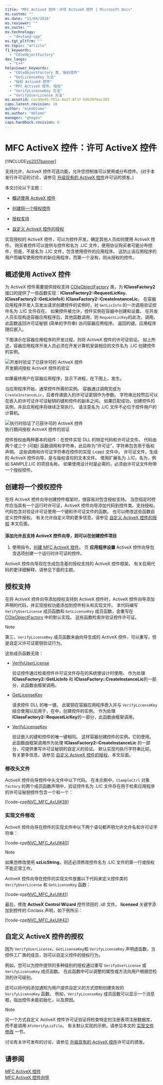 ```yaml
---
title: "MFC ActiveX 控件：许可 ActiveX 控件 | Microsoft Docs"
ms.custom: ""
ms.date: "11/04/2016"
ms.reviewer: ""
ms.suite: ""
ms.technology: 
  - "devlang-cpp"
ms.tgt_pltfrm: ""
ms.topic: "article"
f1_keywords: 
  - "COleObjectFactory"
dev_langs: 
  - "C++"
helpviewer_keywords: 
  - "COleObjectFactory 类, 授权控件"
  - "GetLicenseKey 方法"
  - "授权 ActiveX 控件"
  - "MFC ActiveX 控件, 授权"
  - "VerifyLicenseKey 方法"
  - "VerifyUserLicense 方法"
ms.assetid: cacd9e45-701a-4a1f-8f1f-b0b39f6ac303
caps.latest.revision: 10
author: "mikeblome"
ms.author: "mblome"
manager: "ghogen"
caps.handback.revision: 6
---
```

# MFC ActiveX 控件：许可 ActiveX 控件
[!INCLUDE[vs2017banner](../assembler/inline/includes/vs2017banner.md)]

支持允许，ActiveX 控件可选功能，允许您控制谁可以使用或分布控件。\(对于本发行许可证的讨论，请参见 [升级现有的 ActiveX 控件](../mfc/upgrading-an-existing-activex-control.md)许可证的颁发。\)  
  
 本文讨论以下主题：  
  
-   [概述使用 ActiveX 控件](#_core_overview_of_activex_control_licensing)  
  
-   [创建将一个授权控件](#_core_creating_a_licensed_control)  
  
-   [授权支持](#_core_licensing_support)  
  
-   [自定义 ActiveX 控件的授权](#_core_customizing_the_licensing_of_an_activex_control)  
  
 实现授权的 ActiveX 控件，可以为控件开发，确定其他人员如何使用 ActiveX 控件。  购买者控件可以提供与控件和名为 .LIC 文件，使用协议购买者可能分布控件，但是，不是名为 .LIC 文件，包含使用控件的应用程序。  这防止该应用程序的用户而编写使用控件的新应用程序，而第一个没有，则从授权的控件。  
  
##  <a name="_core_overview_of_activex_control_licensing"></a> 概述使用 ActiveX 控件  
 为 ActiveX 控件需要提供授权支持 [COleObjectFactory](../mfc/reference/coleobjectfactory-class.md) 类，为 **IClassFactory2** 接口的提供了一些函数实现：**IClassFactory2::RequestLicKey**、**IClassFactory2::GetLicInfo**和 **IClassFactory2::CreateInstanceLic**。  在容器应用程序开发人员发出请求创建控件的实例时，对 `GetLicInfo` 的一次调用验证控件名为 .LIC 文件存在。  如果控件被允许，控件实例在容器中创建和设置。  在开发人员实现构造容器应用程序后，其他函数调用，则 `RequestLicKey`的此次，调用。  此函数返回许可证秘钥 \(简单的字符串\) 访问容器应用程序。  返回的键。应用程序随后嵌入。  
  
 下图演示在容器应用程序的开发过程，则将 ActiveX 控件的许可证验证。  如上所述，容器应用程序开发人员必须在开发计算机安装相应的文件名为 .LIC 创建控件的实例。  
  
 ![开发时验证了已获许可的 ActiveX 控件](../mfc/media/vc374d1.png "vc374D1")  
开发期间授权 ActiveX 控件的验证  
  
 如果最终用户在容器应用程序，显示下进程，在下图上，发生。  
  
 当应用程序开始，通常控件所需的实例。  容器通过调用完成为 `CreateInstanceLic`，后者传递嵌入的许可证密钥作为参数。  字符串比较然后可以在嵌入的许可证许可证秘钥的键和控件的副本之间。  如果匹配成功，创建控件的实例，并且应用程序将继续正常执行。  请注意名为 .LIC 文件不必位于控件用户的计算机。  
  
 ![执行时验证了已获许可的 ActiveX 控件](../mfc/media/vc374d2.png "vc374D2")  
执行期间授权 ActiveX 控件的验证  
  
 控件授权由两种基本的组件：在控件实现 DLL 的特定代码和许可证文件。  代码由两个或三个 \(可能\) 函数调用和字符串，此后称为“许可证”，字符串包含用于版权声明。  这些调用和许可证字符串在控件的实现 \(.cpp\) 文件中。  许可证文件，生成的 ActiveX 控件向导，是与版权语句的文本文件。  使用扩展名为 .LIC，名为，例如 SAMPLE.LIC 的项目名称。  如果使用设计时是必需的，必须由许可证文件附带一个授权控件。  
  
##  <a name="_core_creating_a_licensed_control"></a> 创建将一个授权控件  
 在将 ActiveX 控件向导创建控件框架时，很容易对包含授权支持。  当您指定时控件应当具有一个运行时许可证，ActiveX 控件向导添加代码到控件类。支持授权。  代码包含对验证许可证使用一个键和许可证文件的函数。  也可以修改这些函数自定义控件授权。  有关允许自定义项的更多信息，请参见 [自定义 ActiveX 控件的授权](#_core_customizing_the_licensing_of_an_activex_control) 本文后面。  
  
#### 添加允许且支持 ActiveX 控件向导，则可以在创建控件项目  
  
1.  使用指令。[创建 MFC ActiveX 控件](../mfc/reference/creating-an-mfc-activex-control.md)。  页 **应用程序设置** ActiveX 控件向导包含选项创建一个运行时许可证的控件。  
  
 ActiveX 控件向导现在生成包含基的授权支持的 ActiveX 控件框架。  有关启用代码的更详细解释，请参见下面的主题。  
  
##  <a name="_core_licensing_support"></a> 授权支持  
 在将 ActiveX 控件向导添加授权支持到 ActiveX 控件时，ActiveX 控件向导添加声明的代码，并实现授权功能添加到控件标头和实现文件。  本代码编写 `VerifyUserLicense` 成员函数和 `GetLicenseKey` 成员函数，会重写在 [COleObjectFactory](../mfc/reference/coleobjectfactory-class.md) 中的默认实现。  这些函数检索并验证控件许可证。  
  
> [!NOTE]
>  第三，`VerifyLicenseKey` 成员函数未由向导生成的 ActiveX 控件，可以重写，但是自定义许可证密钥验证行为。  
  
 这些成员函数无效：  
  
-   [VerifyUserLicense](../Topic/COleObjectFactory::VerifyUserLicense.md)  
  
     验证控件通过检查控件许可证文件存在的系统使设计时使用。  作为处理 **IClassFactory2::GetLicInfo** 和 **IClassFactory::CreateInstanceLic**的一部分，此函数由框架调用。  
  
-   [GetLicenseKey](../Topic/COleObjectFactory::GetLicenseKey.md)  
  
     请求控件 DLL 的唯一键。  此密钥在容器应用程序嵌入并与 `VerifyLicenseKey`结合使用以后用于，在中，创建控件的实例。  作为处理 **IClassFactory2::RequestLicKey**的一部分，此函数由框架调用。  
  
-   [VerifyLicenseKey](../Topic/COleObjectFactory::VerifyLicenseKey.md)  
  
     验证嵌入的键和控件的唯一键相同。  这样容器创建控件的实例。它的使用。  此函数由框架调用作为处理 **IClassFactory2::CreateInstanceLic** 的一部分，可提供重写许可证秘钥的自定义的验证。  默认实现均执行字符串比较。  有关更多信息，请参见 [自定义 ActiveX 控件的授权](#_core_customizing_the_licensing_of_an_activex_control)，本文后面。  
  
###  <a name="_core_header_file_modifications"></a> 修改头文件  
 ActiveX 控件向导控件中头文件中以下代码。  在本示例中，`CSampleCtrl` 对象 `factory` 的两个成员函数声明中，验证控件名为 .LIC 文件存在用于检索应用程序的许可证秘钥控件包含一个和一个：  
  
 [!code-cpp[NVC_MFC_AxUI#39](../mfc/codesnippet/CPP/mfc-activex-controls-licensing-an-activex-control_1.h)]  
  
###  <a name="_core_implementation_file_modifications"></a> 实现文件修改  
 ActiveX 控件向导在控件的实现文件中以下两个语句都声明允许文件名和许可证字符串：  
  
 [!code-cpp[NVC_MFC_AxUI#40](../mfc/codesnippet/CPP/mfc-activex-controls-licensing-an-activex-control_2.cpp)]  
  
> [!NOTE]
>  如果您修改使用 **szLicString**，则还必须修改控件名为 .LIC 文件的第一行或授权不能正常工作。  
  
 ActiveX 控件向导在控件的实现文件放置以下代码来定义控件类的 `VerifyUserLicense` 和 `GetLicenseKey` 函数：  
  
 [!code-cpp[NVC_MFC_AxUI#41](../mfc/codesnippet/CPP/mfc-activex-controls-licensing-an-activex-control_3.cpp)]  
  
 最后，修改 **ActiveX Control Wizard** 控件项目的 .idl 文件。  **licensed** 关键字添加到控件的 Coclass 声明，如下例所示：  
  
 [!code-cpp[NVC_MFC_AxUI#42](../mfc/codesnippet/CPP/mfc-activex-controls-licensing-an-activex-control_4.idl)]  
  
##  <a name="_core_customizing_the_licensing_of_an_activex_control"></a> 自定义 ActiveX 控件的授权  
 因为 `VerifyUserLicense`、`GetLicenseKey`和 `VerifyLicenseKey` 声明虚函数，当控件工厂类的成员，则可以自定义控件的授权行为。  
  
 例如，您可以为控件提供的多种级别的授权通过重写 `VerifyUserLicense` 或 `VerifyLicenseKey` 成员函数。  在此函数中可以调整的属性或方法向用户根据您检测的许可级别。  
  
 还可以将代码添加通知为用户提供自定义的方式控制创建失败的 `VerifyLicenseKey` 函数。  例如，`VerifyLicenseKey` 成员函数可以显示一个消息框，指出控件未能初始化，以及原因。  
  
> [!NOTE]
>  另一个方式自定义 ActiveX 控件许可证验证将检查特定的注册表项注册数据库，而不是调用 `AfxVerifyLicFile`。  有关默认实现的示例，请参见本文的 [实现文件修改](#_core_implementation_file_modifications) 一节。  
  
 讨论有关许可发布的讨论，请参见 [升级现有的 ActiveX 控件](../mfc/upgrading-an-existing-activex-control.md)许可证的颁发。  
  
## 请参阅  
 [MFC ActiveX 控件](../mfc/mfc-activex-controls.md)   
 [MFC ActiveX 控件向导](../mfc/reference/mfc-activex-control-wizard.md)